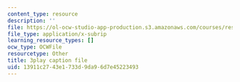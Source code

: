 ```yaml
---
content_type: resource
description: ''
file: https://ol-ocw-studio-app-production.s3.amazonaws.com/courses/res-18-008-calculus-revisited-complex-variables-differential-equations-and-linear-algebra-fall-2011/13911c2743e1733d9da96d7e45223493_KvQkRX1nIqQ.srt
file_type: application/x-subrip
learning_resource_types: []
ocw_type: OCWFile
resourcetype: Other
title: 3play caption file
uid: 13911c27-43e1-733d-9da9-6d7e45223493
---
```

